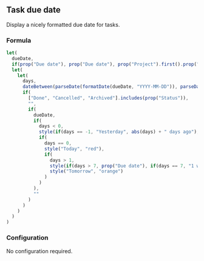 ## Task due date

<!-- TODO: longer description and screenshots -->

Display a nicely formatted due date for tasks.

### Formula

```js
let(
  dueDate,
  if(prop("Due date"), prop("Due date"), prop("Project").first().prop("Due date")),
  let(
    let(
      days,
      dateBetween(parseDate(formatDate(dueDate, "YYYY-MM-DD")), parseDate(formatDate(now(), "YYYY-MM-DD")), "days"),
      if(
        ["Done", "Cancelled", "Archived"].includes(prop("Status")),
        "",
        if(
          dueDate,
          if(
            days < 0,
            style(if(days == -1, "Yesterday", abs(days) + " days ago"), "red"),
            if(
              days == 0, 
              style("Today", "red"),
              if(
                days > 1,
                style(if(days > 7, prop("Due date"), if(days == 7, "1 week left", style(days + " days left", if(days > 3, "yellow", "orange"))))),
                style("Tomorrow", "orange")
              )
            )
          ),
          ""
        )
      )
    )
  )
)
```

### Configuration

No configuration required.
